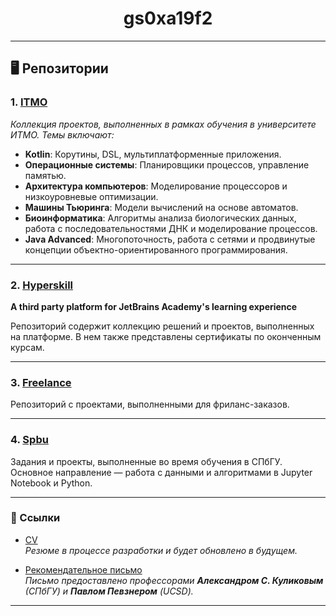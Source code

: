 <h1 align="center">gs0xa19f2</h1>

---

## 🖥️ Репозитории

### 1. [ITMO](https://github.com/gs0xa19f2/ITMO)
*Коллекция проектов, выполненных в рамках обучения в университете ИТМО. Темы включают:*
- **Kotlin**: Корутины, DSL, мультиплатформенные приложения.
- **Операционные системы**: Планировщики процессов, управление памятью.
- **Архитектура компьютеров**: Моделирование процессоров и низкоуровневые оптимизации.
- **Машины Тьюринга**: Модели вычислений на основе автоматов.
- **Биоинформатика**: Алгоритмы анализа биологических данных, работа с последовательностями ДНК и моделирование процессов.
- **Java Advanced**: Многопоточность, работа с сетями и продвинутые концепции объектно-ориентированного программирования.

---

### 2. [Hyperskill](https://github.com/gs0xa19f2/Hyperskill)
**A third party platform for JetBrains Academy's learning experience**

Репозиторий содержит коллекцию решений и проектов, выполненных на платформе. В нем также представлены сертификаты по оконченным курсам.

---

### 3. [Freelance](https://github.com/gs0xa19f2/Freelance)
Репозиторий с проектами, выполненными для фриланс-заказов. 

---

### 4. [Spbu](https://github.com/gs0xa19f2/Spbu)
Задания и проекты, выполненные во время обучения в СПбГУ. Основное направление — работа с данными и алгоритмами в Jupyter Notebook и Python.

---

### 📄 Ссылки
- [CV](CV/Sergei%20Gusev%20CV.pdf)  
  _Резюме в процессе разработки и будет обновлено в будущем._
  
- [Рекомендательное письмо](./Рекомендательное%20письмо%20UCSD.pdf)  
  _Письмо предоставлено профессорами **Александром С. Куликовым** (СПбГУ) и **Павлом Певзнером** (UCSD)._

---
